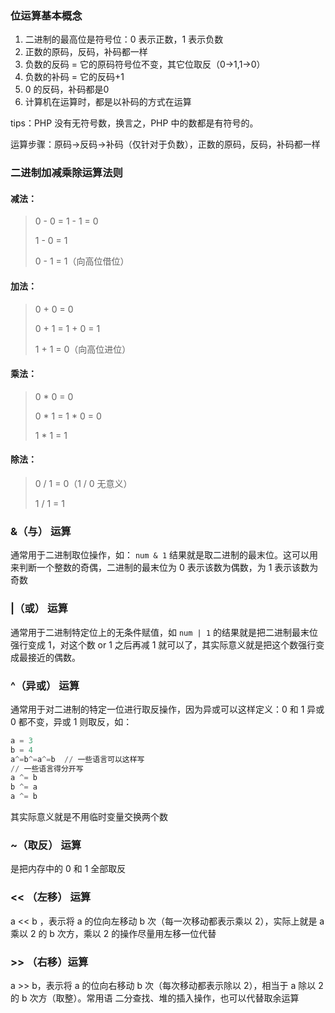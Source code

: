 ### 位运算基本概念

1. 二进制的最高位是符号位：0 表示正数，1 表示负数
2. 正数的原码，反码，补码都一样
3. 负数的反码 = 它的原码符号位不变，其它位取反（0->1,1->0）
4. 负数的补码 = 它的反码+1
5. 0 的反码，补码都是0
6. 计算机在运算时，都是以补码的方式在运算

tips：PHP 没有无符号数，换言之，PHP 中的数都是有符号的。

运算步骤：原码->反码->补码（仅针对于负数），正数的原码，反码，补码都一样

### 二进制加减乘除运算法则

#### 减法：

> 0 - 0 = 1 - 1 = 0
>
> 1 - 0 = 1
>
> 0 - 1 = 1（向高位借位）

#### 加法：

> 0 + 0 = 0
>
> 0 + 1 = 1 + 0 = 1
>
> 1 + 1 = 0（向高位进位）

#### 乘法：

> 0 * 0 = 0
>
> 0 * 1 = 1 * 0 = 0
>
> 1 * 1 = 1

#### 除法：

> 0 / 1 = 0（1 / 0 无意义）
>
> 1 / 1 = 1

### &（与） 运算

通常用于二进制取位操作，如： `num & 1` 结果就是取二进制的最末位。这可以用来判断一个整数的奇偶，二进制的最末位为 0 表示该数为偶数，为 1 表示该数为奇数

### |（或） 运算

通常用于二进制特定位上的无条件赋值，如 `num | 1` 的结果就是把二进制最末位强行变成 1，对这个数 or 1 之后再减 1 就可以了，其实际意义就是把这个数强行变成最接近的偶数。

### ^（异或） 运算

通常用于对二进制的特定一位进行取反操作，因为异或可以这样定义：0 和 1 异或 0 都不变，异或 1 则取反，如：

```python
a = 3
b = 4
a^=b^=a^=b	// 一些语言可以这样写
// 一些语言得分开写
a ^= b
b ^= a
a ^= b 
```

其实际意义就是不用临时变量交换两个数

### ~（取反） 运算

是把内存中的 0 和 1 全部取反

### << （左移） 运算

a << b ，表示将 a 的位向左移动 b 次（每一次移动都表示乘以 2），实际上就是 a 乘以 2 的 b 次方，乘以 2 的操作尽量用左移一位代替

### >> （右移）运算

a >> b，表示将 a 的位向右移动 b 次（每次移动都表示除以 2），相当于 a 除以 2 的 b 次方（取整）。常用语 二分查找、堆的插入操作，也可以代替取余运算

